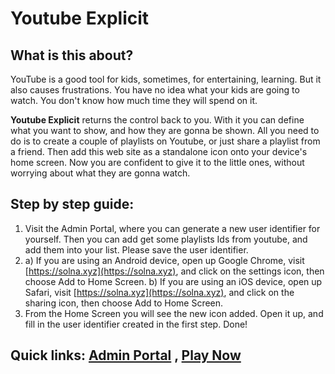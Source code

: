 # Youtube Explicit

## What is this about?

YouTube is a good tool for kids, sometimes, for entertaining, learning. But it also causes frustrations. You have no idea what your kids are going to watch. You don't know how much time they will spend on it.<br />

**Youtube Explicit** returns the control back to you. With it you can define what you want to show, and how they are gonna be shown. All you need to do is to create a couple of playlists on Youtube, or just share a playlist from a friend. Then add this web site as a standalone icon onto your device's home screen. Now you are confident to give it to the little ones, without worrying about what they are gonna watch.

## Step by step guide:

1. Visit the Admin Portal, where you can generate a new user identifier for yourself. Then you can add get some playlists Ids from youtube, and add them into your list. Please save the user identifier.
2. a) If you are using an Android device, open up Google Chrome, visit [https://solna.xyz](https://solna.xyz), and click on the settings icon, then choose Add to Home Screen.
b) If you are using an iOS device, open up Safari, visit [https://solna.xyz](https://solna.xyz), and click on the sharing icon, then choose Add to Home Screen.
3. From the Home Screen you will see the new icon added. Open it up, and fill in the user identifier created in the first step. Done!

## Quick links: [Admin Portal](https://solna.xyz/admin) , [Play Now](https://solna.xyz/)

